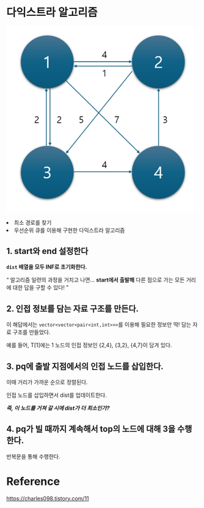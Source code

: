 # 다익스트라 알고리즘
![img](./1.png)
<li>최소 경로를 찾기
<li>우선순위 큐를 이용해 구현한 다익스트라 알고리즘

## 1. start와 end 설정한다
<b>`dist` 배열을 모두 INF로 초기화한다.</b>

<q>
    알고리즘 일련의 과정을 거치고 나면...
    <b>start에서 출발해</b> 다른 점으로 가는 모든 거리에 대한 답을 구할 수 있다!
</q>

## 2. 인접 정보를 담는 자료 구조를 만든다.
이 해답에서는 `vector<vector<pair<int,int>>>`를 이용해 필요한 정보만 딱! 담는 자료 구조를 만들었다.

예를 들어, T[1]에는 1 노드의 인접 정보인 {2,4}, {3,2}, {4,7}이 담겨 있다.

## 3. pq에 출발 지점에서의 인접 노드를 삽입한다.
이때 거리가 가까운 순으로 정렬된다.

인접 노드를 삽입하면서 dist를 업데이트한다.

<b><i>즉, 이 노드를 거쳐 갈 시에 dist가 더 최소인가?</b></i>

## 4. pq가 빌 때까지 계속해서 top의 노드에 대해 3을 수행한다.
반복문을 통해 수행한다.


# Reference
https://charles098.tistory.com/11